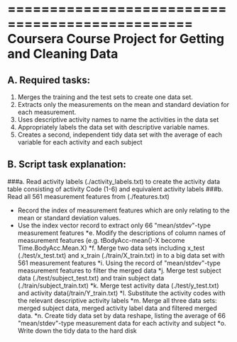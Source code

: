 ================================================
				  Coursera
Course Project for Getting and Cleaning Data
================================================
## A. Required tasks:
1. Merges the training and the test sets to create one data set.
2. Extracts only the measurements on the mean and standard deviation for each measurement. 
3. Uses descriptive activity names to name the activities in the data set
4. Appropriately labels the data set with descriptive variable names. 
5. Creates a second, independent tidy data set with the average of each variable for each activity and each subject

## B. Script task explanation:
###a. Read activity labels (./activity_labels.txt) to create the activity data table consisting of activity Code (1-6) and equivalent activity labels
###b. Read all 561 measurement features from (./features.txt)
* Record the index of measurement features which are only relating to the mean or standard deviation values.
* Use the index vector record to extract only 66 "mean/stdev"-type measurement features
*e. Modify the descriptions of column names of measurement features (e.g. tBodyAcc-mean()-X become Time.BodyAcc.Mean.X)
*f. Merge two data sets including x_test (./test/x_test.txt) and x_train (./train/X_train.txt) in to a big data set with 561 measurement features
*i. Using the record of "mean/stdev"-type measurement features to filter the merged data
*j. Merge test subject data (./test/subject_test.txt) and train subject data (./train/subject_train.txt)
*k. Merge test activity data (./test/y_test.txt) and activity data(/train/Y_train.txt)
*l. Substitute the activity codes with the relevant descriptive activity labels 
*m. Merge all three data sets: merged subject data, merged activity label data and filtered merged data.
*n. Create tidy data set by data reshape, listing the average of 66 "mean/stdev"-type measurement data for each activity and subject
*o. Write down the tidy data to the hard disk